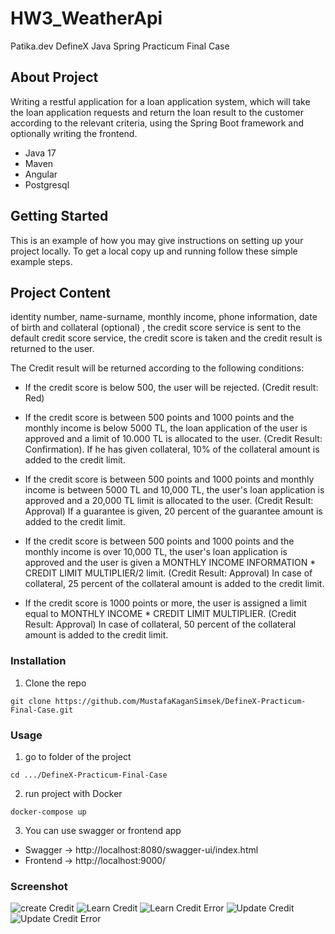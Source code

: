 # HW3_WeatherApi
 Patika.dev DefineX Java Spring Practicum Final Case


## About Project
Writing a restful application for a loan application system, which will take the loan application requests and return the loan result to the customer according to the relevant criteria, using the Spring Boot framework and optionally writing the frontend.

* Java 17
* Maven
* Angular
* Postgresql

## Getting Started

This is an example of how you may give instructions on setting up your project locally. 
To get a local copy up and running follow these simple example steps.

## Project Content


identity number, name-surname, monthly income, phone information, date of birth and collateral (optional) , the credit score service is sent to the default credit score service, the credit score is taken and the credit result is returned to the user.

The Credit result will be returned according to the following conditions:

* If the credit score is below 500, the user will be rejected. (Credit result: Red)

* If the credit score is between 500 points and 1000 points and the monthly income is below 5000 TL, the loan application of the user is approved and a limit of 10.000 TL is allocated to the user. (Credit Result: Confirmation). If he has given collateral, 10% of the collateral amount is added to the credit limit.

* If the credit score is between 500 points and 1000 points and monthly income is between 5000 TL and 10,000 TL, the user's loan application is approved and a 20,000 TL limit is allocated to the user. (Credit Result: Approval) If a guarantee is given, 20 percent of the guarantee amount is added to the credit limit.

* If the credit score is between 500 points and 1000 points and the monthly income is over 10,000 TL, the user's loan application is approved and the user is given a MONTHLY INCOME INFORMATION * CREDIT LIMIT MULTIPLIER/2 limit. (Credit Result: Approval) In case of collateral, 25 percent of the collateral amount is added to the credit limit.

* If the credit score is 1000 points or more, the user is assigned a limit equal to MONTHLY INCOME * CREDIT LIMIT MULTIPLIER. (Credit Result: Approval) In case of collateral, 50 percent of the collateral amount is added to the credit limit.


### Installation

1. Clone the repo
```
git clone https://github.com/MustafaKaganSimsek/DefineX-Practicum-Final-Case.git
```
### Usage

1. go to folder of the project
```
cd .../DefineX-Practicum-Final-Case
```
2. run project with Docker
```
docker-compose up
```
3. You can use swagger or frontend app

* Swagger -> http://localhost:8080/swagger-ui/index.html
* Frontend -> http://localhost:9000/

### Screenshot
![create Credit](./readme-img/Screenshot_1.jpg)
![Learn Credit](./readme-img/Screenshot_2.jpg)
![Learn Credit Error](./readme-img/Screenshot_3.jpg)
![Update Credit](./readme-img/Screenshot_4.jpg)
![Update Credit Error](./readme-img/Screenshot_5.jpg)

